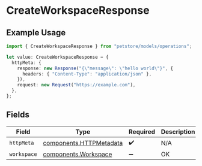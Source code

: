 # CreateWorkspaceResponse

## Example Usage

```typescript
import { CreateWorkspaceResponse } from "petstore/models/operations";

let value: CreateWorkspaceResponse = {
  httpMeta: {
    response: new Response("{\"message\": \"hello world\"}", {
      headers: { "Content-Type": "application/json" },
    }),
    request: new Request("https://example.com"),
  },
};
```

## Fields

| Field                                                              | Type                                                               | Required                                                           | Description                                                        |
| ------------------------------------------------------------------ | ------------------------------------------------------------------ | ------------------------------------------------------------------ | ------------------------------------------------------------------ |
| `httpMeta`                                                         | [components.HTTPMetadata](../../models/components/httpmetadata.md) | :heavy_check_mark:                                                 | N/A                                                                |
| `workspace`                                                        | [components.Workspace](../../models/components/workspace.md)       | :heavy_minus_sign:                                                 | OK                                                                 |